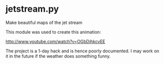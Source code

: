 jetstream.py
============

Make beautiful maps of the jet stream

This module was used to create this animation:

http://www.youtube.com/watch?v=OGbDihkcvEE

The project is a 1-day hack and is hence poorly documented.
I may work on it in the future if the weather does something funny.

